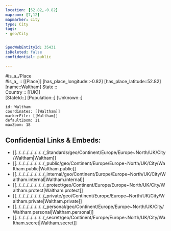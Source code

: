 ```yaml
---
location: [52.82,-0.82] 
mapzoom: [7,12] 
mapmarker: city 
type: City
tags:
- geo/City


SpocWebEntityId: 35431
isDeleted: false
confidential: public

---
```

#is_a_/Place  
#is_a_ :: [[Place]] 
[has_place_longitude::-0.82] 
[has_place_latitude::52.82] 
[name::Waltham] 
State ::  
Country :: [[UK]]  
[StateId::] 
[Population::] 
[Unknown::] 


```leaflet
id: Waltham
coordinates: [[Waltham]] 
markerFile: [[Waltham]] 
defaultZoom: 11 
maxZoom: 18
```


## Confidential Links & Embeds: 
- [[../../../../../../../_Standards/geo/Continent/Europe/Europe~North/UK/City/Waltham|Waltham]] 
- [[../../../../../../../_public/geo/Continent/Europe/Europe~North/UK/City/Waltham.public|Waltham.public]] 
- [[../../../../../../../_internal/geo/Continent/Europe/Europe~North/UK/City/Waltham.internal|Waltham.internal]] 
- [[../../../../../../../_protect/geo/Continent/Europe/Europe~North/UK/City/Waltham.protect|Waltham.protect]] 
- [[../../../../../../../_private/geo/Continent/Europe/Europe~North/UK/City/Waltham.private|Waltham.private]] 
- [[../../../../../../../_personal/geo/Continent/Europe/Europe~North/UK/City/Waltham.personal|Waltham.personal]] 
- [[../../../../../../../_secret/geo/Continent/Europe/Europe~North/UK/City/Waltham.secret|Waltham.secret]] 
